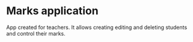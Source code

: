 # Marks application
App created for teachers. It allows creating editing and deleting students and control their marks.